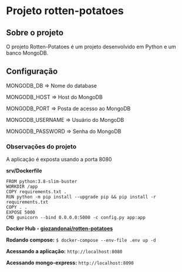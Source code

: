 # Projeto rotten-potatoes

## Sobre o projeto
O projeto Rotten-Potatoes é um projeto desenvolvido em Python e um banco MongoDB.

## Configuração

MONGODB_DB => Nome do database

MONGODB_HOST => Host do MongoDB

MONGODB_PORT => Posta de acesso ao MongoDB

MONGODB_USERNAME => Usuário do MongoDB

MONGODB_PASSWORD => Senha do MongoDB


### Observações do projeto
A aplicação é exposta usando a porta 8080

**srv/Dockerfile**
```
FROM python:3.8-slim-buster
WORKDIR /app
COPY requirements.txt .
RUN python -m pip install --upgrade pip && pip install -r requirements.txt
COPY . .
EXPOSE 5000
CMD gunicorn --bind 0.0.0.0:5000 -c config.py app:app
```

**Docker Hub - [giozandonai/rotten-potatoes](https://hub.docker.com/u/giozandonai/rotten-potatoes)**

**Rodando compose:**
`$ docker-compose --env-file .env up -d`

**Acessando a aplicação:**
`http://localhost:8080`

**Acessando mongo-express:**
`http://localhost:8090`

